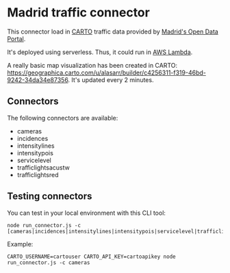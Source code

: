 # Madrid traffic connector

This connector load in [CARTO](https://carto.com) traffic data provided by [Madrid's Open Data Portal](https://datos.madrid.es/).

It's deployed using serverless. Thus, it could run in [AWS Lambda](https://aws.amazon.com/lambda).

A really basic map visualization has been created in CARTO: https://geographica.carto.com/u/alasarr/builder/c4256311-f319-46bd-9242-34da34e87356. It's updated every 2 minutes.

## Connectors

The following connectors are available:
- cameras
- incidences
- intensitylines
- intensitypois
- servicelevel
- trafficlightsacustw
- trafficlightsred

## Testing connectors

You can test in your local environment with this CLI tool:

```
node run_connector.js -c [cameras|incidences|intensitylines|intensitypois|servicelevel|trafficlightsacustw|trafficlightsred]
```

Example:
```
CARTO_USERNAME=cartouser CARTO_API_KEY=cartoapikey node run_connector.js -c cameras
```
